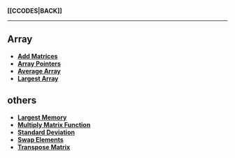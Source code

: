 **[[CCODES|BACK]]**

---
## Array
- **[Add Matrices](CAddMatrices.md)**
- **[Array Pointers](CArrayPointers)**
- **[Average Array](CAverageArray.md)**
- **[Largest Array](CLargestArray.md)**

## others
- **[Largest Memory](CLargestMemory.md)**
- **[Multiply Matrix Function](CMultiplyMatrixFunction.md)**
- **[Standard Deviation](CStandardDeviation.md)**
- **[Swap Elements](CSwapElements.md)**
- **[Transpose Matrix](CTransposeMatrix.md)**